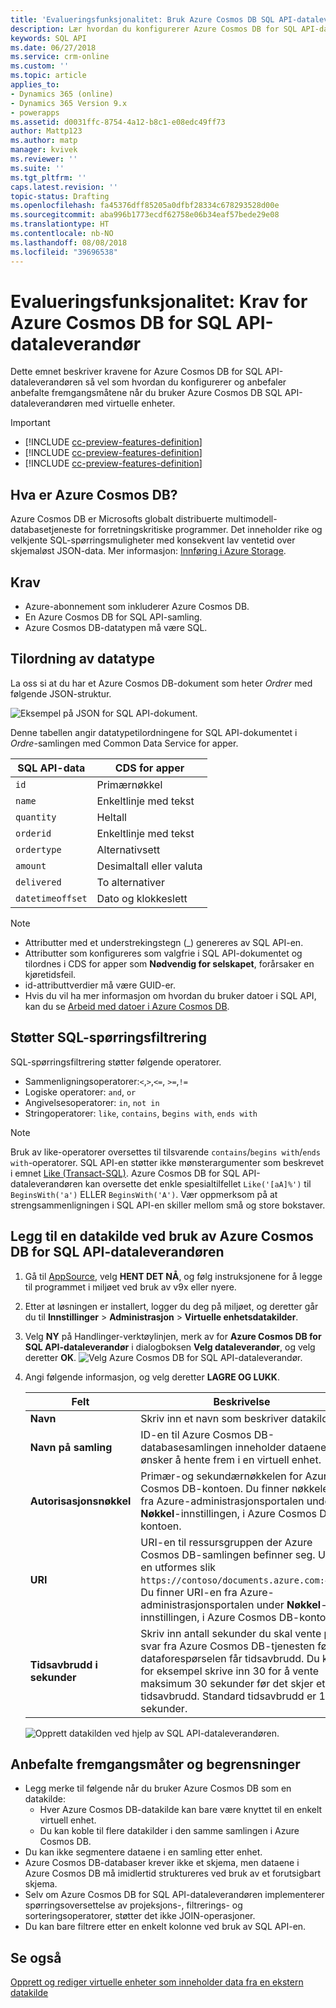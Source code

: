 ```yaml
---
title: 'Evalueringsfunksjonalitet: Bruk Azure Cosmos DB SQL API-dataleverandør med Common Data Service for apper | MicrosoftDocs'
description: Lær hvordan du konfigurerer Azure Cosmos DB for SQL API-dataleverandøren for bruk med virtuelle enheter.
keywords: SQL API
ms.date: 06/27/2018
ms.service: crm-online
ms.custom: ''
ms.topic: article
applies_to:
- Dynamics 365 (online)
- Dynamics 365 Version 9.x
- powerapps
ms.assetid: d0031ffc-8754-4a12-b8c1-e08edc49ff73
author: Mattp123
ms.author: matp
manager: kvivek
ms.reviewer: ''
ms.suite: ''
ms.tgt_pltfrm: ''
caps.latest.revision: ''
topic-status: Drafting
ms.openlocfilehash: fa45376dff85205a0dfbf28334c678293528d00e
ms.sourcegitcommit: aba996b1773ecdf62758e06b34eaf57bede29e08
ms.translationtype: HT
ms.contentlocale: nb-NO
ms.lasthandoff: 08/08/2018
ms.locfileid: "39696538"
---
```

# <a name="preview-feature-azure-cosmos-db-sql-api-data-provider-requirements"></a>Evalueringsfunksjonalitet: Krav for Azure Cosmos DB for SQL API-dataleverandør

Dette emnet beskriver kravene for Azure Cosmos DB for SQL API-dataleverandøren så vel som hvordan du konfigurerer og anbefaler anbefalte fremgangsmåtene når du bruker Azure Cosmos DB SQL API-dataleverandøren med virtuelle enheter. 

> [!IMPORTANT]
> - [!INCLUDE [cc-preview-features-definition](../../includes/cc-preview-features-definition.md)]
> - [!INCLUDE [cc-preview-features-definition](../../includes/cc-preview-features-expect-changes.md)]
> - [!INCLUDE [cc-preview-features-definition](../../includes/cc-preview-features-no-ms-support.md)]


## <a name="what-is-azure-cosmos-db"></a>Hva er Azure Cosmos DB?

Azure Cosmos DB er Microsofts globalt distribuerte multimodell-databasetjeneste for forretningskritiske programmer. Det inneholder rike og velkjente SQL-spørringsmuligheter med konsekvent lav ventetid over skjemaløst JSON-data. Mer informasjon: [Innføring i Azure Storage](https://docs.microsoft.com/azure/cosmos-db/sql-api-introduction).

## <a name="requirements"></a>Krav

- Azure-abonnement som inkluderer Azure Cosmos DB.
- En Azure Cosmos DB for SQL API-samling.
- Azure Cosmos DB-datatypen må være SQL. 

## <a name="data-type-mapping"></a>Tilordning av datatype

La oss si at du har et Azure Cosmos DB-dokument som heter *Ordrer* med følgende JSON-struktur.

![Eksempel på JSON for SQL API-dokument.](media/documentdbexample.png)

Denne tabellen angir datatypetilordningene for SQL API-dokumentet i *Ordre*-samlingen med Common Data Service for apper.

|SQL API-data|CDS for apper|
|--|--|
|`id`|Primærnøkkel|
|`name`|Enkeltlinje med tekst|
|`quantity`|Heltall|
|`orderid`|Enkeltlinje med tekst|
|`ordertype`|Alternativsett|
|`amount`|Desimaltall eller valuta|
|`delivered`|To alternativer|
|`datetimeoffset`|Dato og klokkeslett|

> [!NOTE]
> - Attributter med et understrekingstegn (_) genereres av SQL API-en.
> - Attributter som konfigureres som valgfrie i SQL API-dokumentet og tilordnes i CDS for apper som **Nødvendig for selskapet**, forårsaker en kjøretidsfeil.
> - id-attributtverdier må være GUID-er.
> - Hvis du vil ha mer informasjon om hvordan du bruker datoer i SQL API, kan du se [Arbeid med datoer i Azure Cosmos DB](https://azure.microsoft.com/blog/working-with-dates-in-azure-documentdb-4/).

## <a name="supported-sql-query-filtering"></a>Støtter SQL-spørringsfiltrering

SQL-spørringsfiltrering støtter følgende operatorer. 

- Sammenligningsoperatorer:`<`,`>`,`<=`, `>=`,`!=`
- Logiske operatorer: `and`, `or` 
- Angivelsesoperatorer: `in`, `not in`
- Stringoperatorer: `like`, `contains`, b`egins with`, `ends with`

> [!NOTE]
> Bruk av like-operatorer oversettes til tilsvarende `contains`/`begins with`/`ends with`-operatorer. SQL API-en støtter ikke mønsterargumenter som beskrevet i emnet [Like (Transact-SQL)](/sql/t-sql/language-elements/like-transact-sql). Azure Cosmos DB for SQL API-dataleverandøren kan oversette det enkle spesialtilfellet `Like('[aA]%')` til `BeginsWith('a')` ELLER `BeginsWith('A')`. Vær oppmerksom på at strengsammenligningen i SQL API-en skiller mellom små og store bokstaver.

## <a name="add-a-data-source-using-the-azure-cosmos-db-for-sql-api-data-provider"></a>Legg til en datakilde ved bruk av Azure Cosmos DB for SQL API-dataleverandøren

1. Gå til [AppSource](https://appsource.microsoft.com/product/dynamics-365/mscrm.documentdb_data_provider?tab=Overview), velg **HENT DET NÅ**, og følg instruksjonene for å legge til programmet i miljøet ved bruk av v9x eller nyere.
2. Etter at løsningen er installert, logger du deg på miljøet, og deretter går du til **Innstillinger** > **Administrasjon** > **Virtuelle enhetsdatakilder**.
3. Velg **NY** på Handlinger-verktøylinjen, merk av for **Azure Cosmos DB for SQL API-dataleverandør** i dialogboksen **Velg dataleverandør**, og velg deretter **OK**.
![Velg Azure Cosmos DB for SQL API-dataleverandør.](media/createdatasource.png)
1. Angi følgende informasjon, og velg deretter **LAGRE OG LUKK**.

    |Felt|Beskrivelse|
    |--|--|
    |**Navn**|Skriv inn et navn som beskriver datakilden.|
    |**Navn på samling**|ID-en til Azure Cosmos DB-databasesamlingen inneholder dataene du ønsker å hente frem i en virtuell enhet.  |
    |**Autorisasjonsnøkkel**|Primær-og sekundærnøkkelen for Azure Cosmos DB-kontoen. Du finner nøkkelen fra Azure-administrasjonsportalen under **Nøkkel**-innstillingen, i Azure Cosmos DB-kontoen.|
    |**URI**|URI-en til ressursgruppen der Azure Cosmos DB-samlingen befinner seg. URI-en utformes slik `https://contoso/documents.azure.com:443`. Du finner URI-en fra Azure-administrasjonsportalen under **Nøkkel**-innstillingen, i Azure Cosmos DB-kontoen. |
    |**Tidsavbrudd i sekunder**|Skriv inn antall sekunder du skal vente på svar fra Azure Cosmos DB-tjenesten før dataforespørselen får tidsavbrudd. Du kan for eksempel skrive inn 30 for å vente maksimum 30 sekunder før det skjer et tidsavbrudd. Standard tidsavbrudd er 120 sekunder.|

    ![Opprett datakilden ved hjelp av SQL API-dataleverandøren.](media/cosmosdb-datasource.png)

## <a name="best-practices-and-limitations"></a>Anbefalte fremgangsmåter og begrensninger

- Legg merke til følgende når du bruker Azure Cosmos DB som en datakilde:
   - Hver Azure Cosmos DB-datakilde kan bare være knyttet til en enkelt virtuell enhet.
   - Du kan koble til flere datakilder i den samme samlingen i Azure Cosmos DB.
- Du kan ikke segmentere dataene i en samling etter enhet.
- Azure Cosmos DB-databaser krever ikke et skjema, men dataene i Azure Cosmos DB må imidlertid struktureres ved bruk av et forutsigbart skjema. 
- Selv om Azure Cosmos DB for SQL API-dataleverandøren implementerer spørringsoversettelse av projeksjons-, filtrerings- og sorteringsoperatorer, støtter det ikke JOIN-operasjoner.
- Du kan bare filtrere etter en enkelt kolonne ved bruk av SQL API-en.

## <a name="see-also"></a>Se også

[Opprett og rediger virtuelle enheter som inneholder data fra en ekstern datakilde](create-edit-virtual-entities.md)
